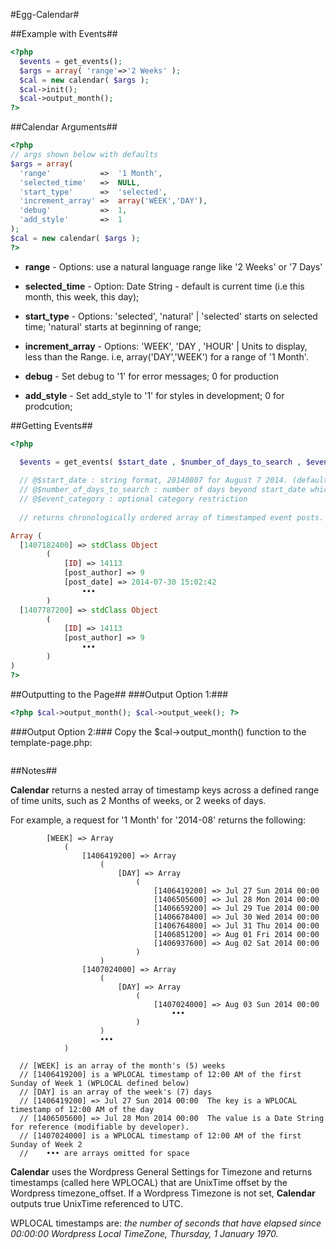 #Egg-Calendar#



##Example with Events##
```php
<?php 
  $events = get_events();
  $args = array( 'range'=>'2 Weeks' ); 
  $cal = new calendar( $args ); 
  $cal->init(); 
  $cal->output_month();
?>
```  

##Calendar Arguments##

```php
<?php
// args shown below with defaults
$args = array(
  'range'           =>  '1 Month',
  'selected_time'   =>  NULL,										
  'start_type'      =>  'selected',									
  'increment_array' =>  array('WEEK','DAY'),						
  'debug'           =>  1, 
  'add_style'       =>  1											
);
$cal = new calendar( $args ); 
?>
```
* **range** - Options: use a natural language range like '2 Weeks' or '7 Days'

* **selected_time** - Option: Date String - default is current time (i.e this month, this week, this day); 

* **start_type** - Options: 'selected', 'natural' | 'selected' starts on selected time; 'natural' starts at beginning of range;

* **increment_array** - Options: 'WEEK', 'DAY , 'HOUR' | Units to display, less than the Range. i.e, array('DAY','WEEK') for a range of '1 Month'.

* **debug** - Set debug to '1' for error messages; 0 for production

* **add_style** - Set add_style to '1' for styles in development; 0 for prodcution;

##Getting Events##
```php
<?php 

  $events = get_events( $start_date , $number_of_days_to_search , $event_category );
  
  // @$start_date : string format, 20140807 for August 7 2014. (default is current time)
  // @$number_of_days_to_search : number of days beyond start_date which to search (default is 1 day)  
  // @$event_category : optional category restriction
  
  // returns chronologically ordered array of timestamped event posts. Timestamp is from ACF date field.

Array (
  [1407182400] => stdClass Object
        (
            [ID] => 14113
            [post_author] => 9
            [post_date] => 2014-07-30 15:02:42
            	•••
        )
  [1407787200] => stdClass Object
        (
            [ID] => 14113
            [post_author] => 9
            	•••
        )
)
?>
```

##Outputting to the Page##
###Output Option 1:###

```php
<?php $cal->output_month(); $cal->output_week(); ?>
```
###Output Option 2:###
Copy the $cal->output_month() function to the template-page.php:
```php

```

##Notes##

**Calendar** returns a nested array of timestamp keys across a defined range of time units, such as 2 Months of weeks, or 2 weeks of days.

For example, a request for '1 Month' for '2014-08' returns the following:
```
  		[WEEK] => Array
  			(
  				[1406419200] => Array
  					(
  						[DAY] => Array
  							(
  								[1406419200] => Jul 27 Sun 2014 00:00
  								[1406505600] => Jul 28 Mon 2014 00:00
  								[1406659200] => Jul 29 Tue 2014 00:00
  								[1406678400] => Jul 30 Wed 2014 00:00
  								[1406764800] => Jul 31 Thu 2014 00:00
  								[1406851200] => Aug 01 Fri 2014 00:00
  								[1406937600] => Aug 02 Sat 2014 00:00
  							)
  					)
  				[1407024000] => Array
  					(
  						[DAY] => Array
  							(
  								[1407024000] => Aug 03 Sun 2014 00:00
  									•••
  							)
  					)
  					•••
  			)
  			
  // [WEEK] is an array of the month's (5) weeks
  // [1406419200] is a WPLOCAL timestamp of 12:00 AM of the first Sunday of Week 1 (WPLOCAL defined below)
  // [DAY] is an array of the week's (7) days
  // [1406419200] => Jul 27 Sun 2014 00:00	The key is a WPLOCAL timestamp of 12:00 AM of the day
  // [1406505600] => Jul 28 Mon 2014 00:00	The value is a Date String for reference (modifiable by developer).
  // [1407024000] is a WPLOCAL timestamp of 12:00 AM of the first Sunday of Week 2 
  //    ••• are arrays omitted for space
```

**Calendar** uses the Wordpress General Settings for Timezone and returns timestamps (called here WPLOCAL) that are UnixTime offset by the Wordpress timezone_offset. If a Wordpress Timezone is not set, **Calendar** outputs true UnixTime referenced to UTC. 

WPLOCAL timestamps are: *the number of seconds that have elapsed since 00:00:00 Wordpress Local TimeZone, Thursday, 1 January 1970.*



